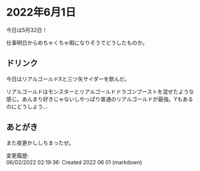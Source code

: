 # 2022年6月1日

今日は5月32日！

仕事明日からめちゃくちゃ暇になりそうでどうしたものか。

## ドリンク

今日はリアルゴールドXと三ツ矢サイダーを飲んだ。

リアルゴールドはモンスターとリアルゴールドドラゴンブーストを混ぜたような感じ。あんまり好きじゃないしやっぱり普通のリアルゴールドが最強。Yもあるのにどうしよう…

## あとがき

また夜更かししちまったぜ。

変更履歴:  
06/02/2022 02:19:36: Created 2022 06 01 (markdown)  
